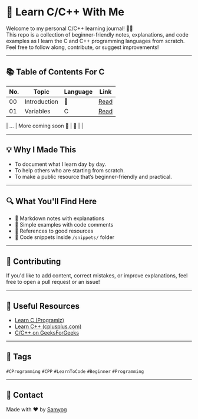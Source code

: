 # 🚀 Learn C/C++ With Me

Welcome to my personal C/C++ learning journal! 👨‍💻  
This repo is a collection of beginner-friendly notes, explanations, and code examples as I learn the C and C++ programming languages from scratch. Feel free to follow along, contribute, or suggest improvements!

---

## 📚 Table of Contents For C

| No. | Topic                  | Language | Link                          |
|-----|------------------------|----------|--------------------------------|
| 00  | Introduction           | 📝       | [Read](posts/c/00-introduction.md)     |
| 01  | Variables              | C         | [Read](01-variables.md)        |

| ... | More coming soon 🚧    | 🔧       |                                |

---

## 💡 Why I Made This

- To document what I learn day by day.
- To help others who are starting from scratch.
- To make a public resource that’s beginner-friendly and practical.

---

## 🔍 What You'll Find Here

- 📘 Markdown notes with explanations
- 🧠 Simple examples with code comments
- 🔗 References to good resources
- 📂 Code snippets inside `/snippets/` folder

---

## 🤝 Contributing

If you'd like to add content, correct mistakes, or improve explanations, feel free to open a pull request or an issue!

---

## 🔗 Useful Resources

- [Learn C (Programiz)](https://www.programiz.com/c-programming)
- [Learn C++ (cplusplus.com)](https://cplusplus.com/doc/tutorial/)
- [C/C++ on GeeksForGeeks](https://www.geeksforgeeks.org/c-plus-plus/)

---

## 📌 Tags

`#CProgramming` `#CPP` `#LearnToCode` `#Beginner` `#Programming`

---

## 📧 Contact

Made with ❤️ by [Samyog](https://github.com/Iam-samyog)

